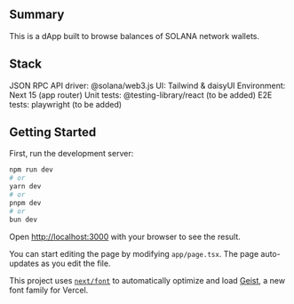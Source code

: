 ## Summary

This is a dApp built to browse balances of SOLANA network wallets.

## Stack

JSON RPC API driver: @solana/web3.js
UI: Tailwind & daisyUI
Environment: Next 15 (app router)
Unit tests: @testing-library/react (to be added)
E2E tests: playwright (to be added)

## Getting Started

First, run the development server:

```bash
npm run dev
# or
yarn dev
# or
pnpm dev
# or
bun dev
```

Open [http://localhost:3000](http://localhost:3000) with your browser to see the result.

You can start editing the page by modifying `app/page.tsx`. The page auto-updates as you edit the file.

This project uses [`next/font`](https://nextjs.org/docs/app/building-your-application/optimizing/fonts) to automatically optimize and load [Geist](https://vercel.com/font), a new font family for Vercel.
